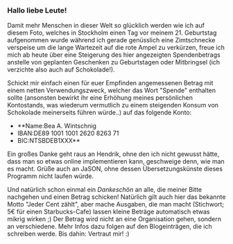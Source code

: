 ### Hallo liebe Leute!

Damit mehr Menschen in dieser Welt so glücklich werden wie ich auf diesem Foto, welches in Stockholm einen Tag vor meinem 21. Geburtstag aufgenommen wurde während ich gerade genüsslich eine Zimtschnecke verspeise um die lange Wartezeit auf die rote Ampel zu verkürzen, freue ich mich ab heute über eine Steigerung des hier angezeigten Spendenbetrags anstelle von geplanten Geschenken zu Geburtstagen oder Mitbringsel (ich verzichte also auch auf Schokolade!).

Schickt mir einfach einen für euer Empfinden angemessenen Betrag mit einem netten Verwendungszweck, welcher das Wort "Spende" enthalten sollte (ansonsten bewirkt ihr eine Erhöhung meines persönlichen Kontostands, was wiederum vermutlich zu einem steigenden Konsum von Schokolade meinerseits führen würde..) auf das folgende Konto:

- **Name:Bea A. Wintschnig
- IBAN:DE89 1001 1001 2620 8263 71
- BIC:NTSBDEB1XXX**

Ein großes Danke geht raus an Hendrik, ohne den ich nicht gewusst hätte, dass man so etwas online implementieren kann, geschweige denn, wie man es macht. Grüße auch an JaSON, ohne dessen Übersetzungskünste dieses Programm nicht laufen würde.

Und natürlich schon einmal ein *Dankeschön* an alle, die meiner Bitte nachgehen und einen Betrag schicken! Natürlich gilt auch hier das bekannte Motto "Jeder Cent zählt", aber mache Ausgaben, die man macht (Stichwort; 5€ für einen Starbucks-Cafe) lassen kleine Beträge automatisch etwas mikrig wirken ;)
Der Betrag wird nicht an eine Organisation gehen, sondern an verschiedene. Mehr Infos dazu folgen auf den Blogeinträgen, die ich schreiben werde. Bis dahin: Vertraut mir! :)
